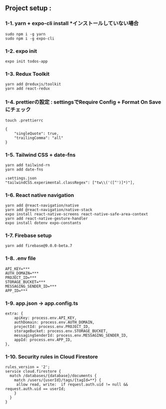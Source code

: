 ## Project setup : 
### 1-1. yarn + expo-cli install *インストールしていない場合
    sudo npm i -g yarn
    sudo npm i -g expo-cli
### 1-2.  expo init
    expo init todos-app
### 1-3.  Redux Toolkit
    yarn add @reduxjs/toolkit
    yarn add react-redux
### 1-4.  prettierの設定 : settingsでRequire Config + Format On Saveにチェック
    touch .prettierrc
~~~
{
    "singleQuote": true,
    "trailingComma": "all"
}
~~~  
### 1-5.  Tailwind CSS + date-fns
    yarn add tailwind-rn
    yarn add date-fns
 ~~~
↓settings.json
"tailwindCSS.experimental.classRegex": ["tw\\('([^')]*)"],
~~~
### 1-6.  React native navigation
    yarn add @react-navigation/native
    yarn add @react-navigation/native-stack
    expo install react-native-screens react-native-safe-area-context
    yarn add react-native-gesture-handler
    expo install dotenv expo-constants
### 1-7.  Firebase setup  
~~~
yarn add firebase@9.0.0-beta.7
~~~
### 1-8.  .env file
~~~
API_KEY=***
AUTH_DOMAIN=***
PROJECT_ID=***
STORAGE_BUCKET=***
MESSAGING_SENDER_ID=***
APP_ID=***
~~~ 
### 1-9. app.json -> app.config.ts
~~~
extra: {
    apiKey: process.env.API_KEY,
    authDomain: process.env.AUTH_DOMAIN,
    projectId: process.env.PROJECT_ID,
    storageBucket: process.env.STORAGE_BUCKET,
    messagingSenderId: process.env.MESSAGING_SENDER_ID,
    appId: process.env.APP_ID,
},
~~~
### 1-10. Security rules in Cloud Firestore
~~~
rules_version = '2';
service cloud.firestore {
  match /databases/{database}/documents {
    match /users/{userId}/tags/{tagId=**} {
     allow read, write:  if request.auth.uid != null && request.auth.uid == userId;
    }
  }
}
~~~